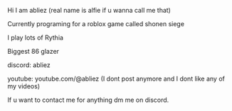 Hi I am abliez (real name is alfie if u wanna call me that)

Currently programing for a roblox game called shonen siege

I play lots of Rythia

Biggest 86 glazer


discord: abliez

youtube: youtube.com/@abliez (I dont post anymore and I dont like any of my videos)


If u want to contact me for anything dm me on discord.
